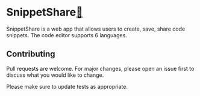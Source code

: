 # SnippetShare[🔗](https://snippetshare41.herokuapp.com/)

SnippetShare is a web app that allows users to create, save, share code snippets. The code editor supports 6 languages.

## Contributing
Pull requests are welcome. For major changes, please open an issue first to discuss what you would like to change.

Please make sure to update tests as appropriate.
